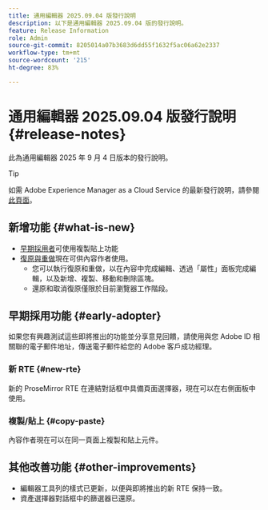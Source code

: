 ```yaml
---
title: 通用編輯器 2025.09.04 版發行說明
description: 以下是通用編輯器 2025.09.04 版的發行說明。
feature: Release Information
role: Admin
source-git-commit: 8205014a07b3683d6dd55f1632f5ac06a62e2337
workflow-type: tm+mt
source-wordcount: '215'
ht-degree: 83%

---
```



# 通用編輯器 2025.09.04 版發行說明 {#release-notes}

此為通用編輯器 2025 年 9 月 4 日版本的發行說明。

>[!TIP]
>
>如需 Adobe Experience Manager as a Cloud Service 的最新發行說明，請參閱[此頁面](/help/release-notes/release-notes-cloud/release-notes-current.md)。

## 新增功能 {#what-is-new}

* [早期採用者](#copy-paste)可使用複製貼上功能
* [復原與重做](/help/sites-cloud/authoring/universal-editor/authoring.md#undo-redo)現在可供內容作者使用。
   * 您可以執行復原和重做，以在內容中完成編輯、透過「屬性」面板完成編輯，以及新增、複製、移動和刪除區塊。
   * 還原和取消復原僅限於目前瀏覽器工作階段。

## 早期採用功能 {#early-adopter}

如果您有興趣測試這些即將推出的功能並分享意見回饋，請使用與您 Adobe ID 相關聯的電子郵件地址，傳送電子郵件給您的 Adobe 客戶成功經理。

### 新 RTE {#new-rte}

新的 ProseMirror RTE 在連結對話框中具備頁面選擇器，現在可以在右側面板中使用。

### 複製/貼上 {#copy-paste}

內容作者現在可以在同一頁面上複製和貼上元件。

## 其他改善功能 {#other-improvements}

* 編輯器工具列的樣式已更新，以便與即將推出的新 RTE 保持一致。
* 資產選擇器對話框中的篩選器已還原。
